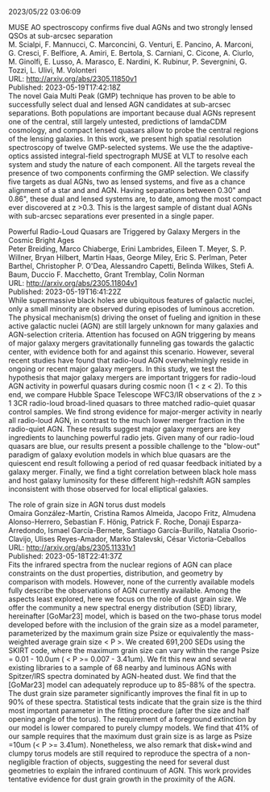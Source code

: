 2023/05/22 03:06:09  

MUSE AO spectroscopy confirms five dual AGNs and two strongly lensed
  QSOs at sub-arcsec separation  
M. Scialpi, F. Mannucci, C. Marconcini, G. Venturi, E. Pancino, A. Marconi, G. Cresci, F. Belfiore, A. Amiri, E. Bertola, S. Carniani, C. Cicone, A. Ciurlo, M. Ginolfi, E. Lusso, A. Marasco, E. Nardini, K. Rubinur, P. Severgnini, G. Tozzi, L. Ulivi, M. Volonteri  
URL: http://arxiv.org/abs/2305.11850v1  
Published: 2023-05-19T17:42:18Z  
  The novel Gaia Multi Peak (GMP) technique has proven to be able to successfully select dual and lensed AGN candidates at sub-arcsec separations. Both populations are important because dual AGNs represent one of the central, still largely untested, predictions of lamdaCDM cosmology, and compact lensed quasars allow to probe the central regions of the lensing galaxies. In this work, we present high spatial resolution spectroscopy of twelve GMP-selected systems. We use the the adaptive-optics assisted integral-field spectrograph MUSE at VLT to resolve each system and study the nature of each component. All the targets reveal the presence of two components confirming the GMP selection. We classify five targets as dual AGNs, two as lensed systems, and five as a chance alignment of a star and and AGN. Having separations between 0.30" and 0.86", these dual and lensed systems are, to date, among the most compact ever discovered at z &gt;0.3. This is the largest sample of distant dual AGNs with sub-arcsec separations ever presented in a single paper.   

Powerful Radio-Loud Quasars are Triggered by Galaxy Mergers in the
  Cosmic Bright Ages  
Peter Breiding, Marco Chiaberge, Erini Lambrides, Eileen T. Meyer, S. P. Willner, Bryan Hilbert, Martin Haas, George Miley, Eric S. Perlman, Peter Barthel, Christopher P. O'Dea, Alessandro Capetti, Belinda Wilkes, Stefi A. Baum, Duccio F. Macchetto, Grant Tremblay, Colin Norman  
URL: http://arxiv.org/abs/2305.11804v1  
Published: 2023-05-19T16:41:22Z  
  While supermassive black holes are ubiquitous features of galactic nuclei, only a small minority are observed during episodes of luminous accretion. The physical mechanism(s) driving the onset of fueling and ignition in these active galactic nuclei (AGN) are still largely unknown for many galaxies and AGN-selection criteria. Attention has focused on AGN triggering by means of major galaxy mergers gravitationally funneling gas towards the galactic center, with evidence both for and against this scenario. However, several recent studies have found that radio-loud AGN overwhelmingly reside in ongoing or recent major galaxy mergers. In this study, we test the hypothesis that major galaxy mergers are important triggers for radio-loud AGN activity in powerful quasars during cosmic noon (1 &lt; z &lt; 2). To this end, we compare Hubble Space Telescope WFC3/IR observations of the z &gt; 1 3CR radio-loud broad-lined quasars to three matched radio-quiet quasar control samples. We find strong evidence for major-merger activity in nearly all radio-loud AGN, in contrast to the much lower merger fraction in the radio-quiet AGN. These results suggest major galaxy mergers are key ingredients to launching powerful radio jets. Given many of our radio-loud quasars are blue, our results present a possible challenge to the "blow-out" paradigm of galaxy evolution models in which blue quasars are the quiescent end result following a period of red quasar feedback initiated by a galaxy merger. Finally, we find a tight correlation between black hole mass and host galaxy luminosity for these different high-redshift AGN samples inconsistent with those observed for local elliptical galaxies.   

The role of grain size in AGN torus dust models  
Omaira González-Martín, Cristina Ramos Almeida, Jacopo Fritz, Almudena Alonso-Herrero, Sebastian F. Hönig, Patrick F. Roche, Donaji Esparza-Arredondo, Ismael García-Bernete, Santiago García-Burillo, Natalia Osorio-Clavijo, Ulises Reyes-Amador, Marko Stalevski, César Victoria-Ceballos  
URL: http://arxiv.org/abs/2305.11331v1  
Published: 2023-05-18T22:41:37Z  
  Fits the infrared spectra from the nuclear regions of AGN can place constraints on the dust properties, distribution, and geometry by comparison with models. However, none of the currently available models fully describe the observations of AGN currently available. Among the aspects least explored, here we focus on the role of dust grain size. We offer the community a new spectral energy distribution (SED) library, hereinafter [GoMar23] model, which is based on the two-phase torus model developed before with the inclusion of the grain size as a model parameter, parameterized by the maximum grain size Psize or equivalently the mass-weighted average grain size &lt; P &gt;. We created 691,200 SEDs using the SKIRT code, where the maximum grain size can vary within the range Psize = 0.01 - 10.0um ( &lt; P &gt;= 0.007 - 3.41um). We fit this new and several existing libraries to a sample of 68 nearby and luminous AGNs with Spitzer/IRS spectra dominated by AGN-heated dust. We find that the [GoMar23] model can adequately reproduce up to 85-88% of the spectra. The dust grain size parameter significantly improves the final fit in up to 90% of these spectra. Statistical tests indicate that the grain size is the third most important parameter in the fitting procedure (after the size and half opening angle of the torus). The requirement of a foreground extinction by our model is lower compared to purely clumpy models. We find that 41% of our sample requires that the maximum dust grain size is as large as Psize =10um (&lt; P &gt;= 3.41um). Nonetheless, we also remark that disk+wind and clumpy torus models are still required to reproduce the spectra of a non-negligible fraction of objects, suggesting the need for several dust geometries to explain the infrared continuum of AGN. This work provides tentative evidence for dust grain growth in the proximity of the AGN.   

